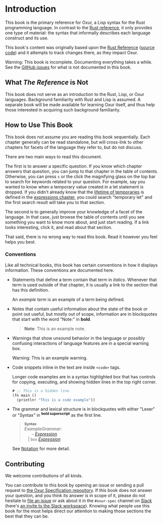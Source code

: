 # Introduction

This book is the primary reference for Oxur, a Lisp syntax for the Rust
programming language. In contrast to the [Rust reference], it only
provides one type of material: the syntax that informally describes each
language construct and its use.

This book's content was originally based upon the [Rust Reference](https://doc.rust-lang.org/nightly/reference/) ([source code](https://github.com/rust-lang/reference)) and it attempts to track changes there, as they impact Oxur.

<div class="warning">

Warning: This book is incomplete. Documenting everything takes a while. See
the [GitHub issues] for what is not documented in this book.

</div>

## What *The Reference* is Not

This book does not serve as an introduction to the Rust, Lisp, or Oxur languages.
Background familiarity with Rust and Lisp is assumed. A separate book will be made
available for learning Oxur itself, and thus help those interested in acquiring
such background familiarity.

## How to Use This Book

This book does not assume you are reading this book sequentially. Each
chapter generally can be read standalone, but will cross-link to other chapters
for facets of the language they refer to, but do not discuss.

There are two main ways to read this document.

The first is to answer a specific question. If you know which chapter answers
that question, you can jump to that chapter in the table of contents. Otherwise,
you can press `s` or the click the magnifying glass on the top bar to search for
keywords related to your question. For example, say you wanted to know when a
temporary value created in a let statement is dropped. If you didn't already
know that the [lifetime of temporaries] is defined in the [expressions chapter],
you could search "temporary let" and the first search result will take you to
that section.

The second is to generally improve your knowledge of a facet of the language.
In that case, just browse the table of contents until you see something you
want to know more about, and just start reading. If a link looks interesting,
click it, and read about that section.

That said, there is no wrong way to read this book. Read it however you feel
helps you best.

### Conventions

Like all technical books, this book has certain conventions in how it displays
information. These conventions are documented here.

* Statements that define a term contain that term in *italics*. Whenever that
  term is used outside of that chapter, it is usually a link to the section that
  has this definition.

  An *example term* is an example of a term being defined.

* Notes that contain useful information about the state of the book or point out
  useful, but mostly out of scope, information are in blockquotes that start
  with the word "Note:" in **bold**.

  > **Note**: This is an example note.

* Warnings that show unsound behavior in the language or possibly confusing
  interactions of language features are in a special warning box.

  <div class="warning">

  Warning: This is an example warning.

  </div>

* Code snippets inline in the text are inside `<code>` tags.

  Longer code examples are in a syntax highlighted box that has controls for
  copying, executing, and showing hidden lines in the top right corner.

  ```lisp
  # ;; This is a hidden line.
  (fn main ()
    (println! "This is a code example"))
  ```

* The grammar and lexical structure is in blockquotes with either "Lexer" or
  "Syntax" in <sup>**bold superscript**</sup> as the first line.

  > **<sup>Syntax</sup>**\
  > _ExampleGrammar_:\
  > &nbsp;&nbsp; &nbsp;&nbsp; `~` [_Expression_]\
  > &nbsp;&nbsp; | `box` [_Expression_]

  See [Notation] for more detail.

## Contributing

We welcome contributions of all kinds.

You can contribute to this book by opening an issue or sending a pull
request to [the Oxur Specification repository]. If this book does not answer
your question, and you think its answer is in scope of it, please do not
hesitate to [file an issue] or ask about it in the `#oxur-spec` channel on
[Slack] (here's [an invite to the Slack workspace]). Knowing what people use
this book for the most helps direct our attention to making those sections
the best that they can be.

[Rust reference]: https://doc.rust-lang.org/nightly/reference/
[book]: ../book/index.html
[github issues]: https://github.com/oxur/spec/issues
[the Oxur Specification repository]: https://github.com/oxur/spec/
[_Expression_]: expressions.md
[expressions chapter]: expressions.md
[lifetime of temporaries]: expressions.md#temporary-lifetimes
[Notation]: notation.md
[file an issue]: https://github.com/oxur/spec/issues/new
[Slack]: https://app.slack.com/client/TTVERL39C/CTT8KMEAC
[an invite to the Slack workspace]: https://join.slack.com/t/oxur/shared_invite/enQtOTMzODIzNzY2NDY3LTFiY2U3NDA1YWM5ZjIyZTEzNTI2OTNjM2I0M2QzZDYyOWFhM2YwYjljMjQ5OWYwNjAzMDc3NjYzOTQ2NzVjNzE
